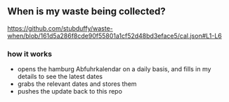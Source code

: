 ## When is my waste being collected?
  https://github.com/stubduffy/waste-when/blob/161d5a286f8cde90f55801a1cf52d48bd3eface5/cal.json#L1-L6
  
  ### how it works
  - opens the hamburg Abfuhrkalendar on a daily basis, and fills in my details to see the latest dates
  - grabs the relevant dates and stores them
  - pushes the update back to this repo
  
